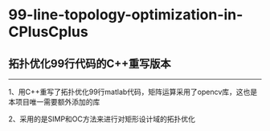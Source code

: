 # 99-line-topology-optimization-in-CPlusCplus
## 拓扑优化99行代码的C++重写版本 ##
--- 
1、用C++重写了拓扑优化99行matlab代码，矩阵运算采用了opencv库，这也是本项目唯一需要额外添加的库

2、采用的是SIMP和OC方法来进行对矩形设计域的拓扑优化
